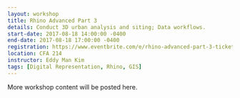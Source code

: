 ```yaml
---
layout: workshop
title: Rhino Advanced Part 3
details: Conduct 3D urban analysis and siting; Data workflows.
start-date: 2017-08-18 14:00:00 -0400
end-date: 2017-08-18 17:00:00 -0400
registration: https://www.eventbrite.com/e/rhino-advanced-part-3-tickets-36914503273
location: CFA 214
instructor: Eddy Man Kim
tags: [Digital Representation, Rhino, GIS]
---
```


More workshop content will be posted here.